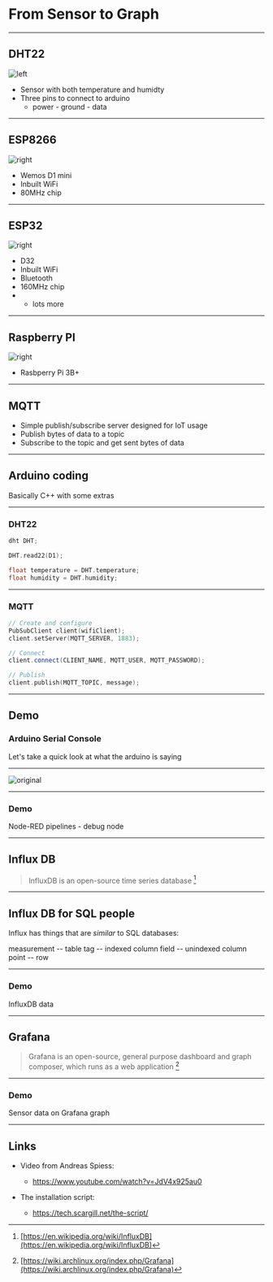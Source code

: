# From Sensor to Graph

---

## DHT22

![left](dht22.jpg)

- Sensor with both temperature and humidty
- Three pins to connect to arduino
  - power - ground - data

---

## ESP8266

![right](d1mini.jpg)

- Wemos D1 mini
- Inbuilt WiFi
- 80MHz chip

---

## ESP32

![right](d32.jpg)

- D32
- Inbuilt WiFi
- Bluetooth
- 160MHz chip
- + lots more

---

## Raspberry PI

![right](pi.jpg)

- Rasbperry Pi 3B+

---

## MQTT

- Simple publish/subscribe server designed for IoT usage
- Publish bytes of data to a topic
- Subscribe to the topic and get sent bytes of data

---

## Arduino coding

Basically C++ with some extras

---

### DHT22

```c++
dht DHT;

DHT.read22(D1);

float temperature = DHT.temperature;
float humidity = DHT.humidity;
```

---

### MQTT

```c++
// Create and configure
PubSubClient client(wifiClient);
client.setServer(MQTT_SERVER, 1883);

// Connect
client.connect(CLIENT_NAME, MQTT_USER, MQTT_PASSWORD);

// Publish
client.publish(MQTT_TOPIC, message);
```

---

## Demo

### Arduino Serial Console

Let's take a quick look at what the arduino is saying

---

![original](node-red.png)

---

### Demo

Node-RED pipelines - debug node

---

## Influx DB

> InfluxDB is an open-source time series database [^2]

[^2]: [https://en.wikipedia.org/wiki/InfluxDB](https://en.wikipedia.org/wiki/InfluxDB)

---

## Influx DB for SQL people

Influx has things that are _similar_ to SQL databases:

measurement -- table
tag -- indexed column
field -- unindexed column
point -- row

--- 

### Demo

InfluxDB data

---

## Grafana

> Grafana is an open-source, general purpose dashboard and graph composer, which runs as a web application [^3]

[^3]: [https://wiki.archlinux.org/index.php/Grafana](https://wiki.archlinux.org/index.php/Grafana)

---

### Demo

Sensor data on Grafana graph

---

## Links

- Video from Andreas Spiess:

  - https://www.youtube.com/watch?v=JdV4x925au0

- The installation script:
  - https://tech.scargill.net/the-script/
